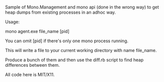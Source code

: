Sample of Mono.Management and mono api (done in the wrong way) to get heap dumps from existing processes in an adhoc way.

Usage:

mono agent.exe file_name [pid]

You can omit [pid] if there's only one mono process running.

This will write a file to your current working directory with name file_name.

Produce a bunch of them and then use the diff.rb script to find heap differences between them.

All code here is MIT/X11.